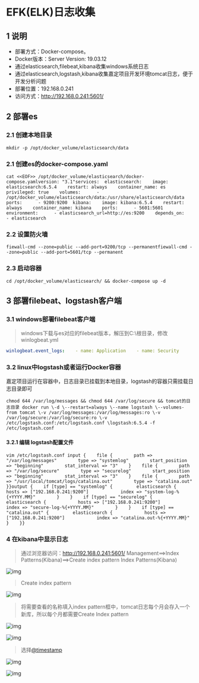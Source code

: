# EFK(ELK)日志收集

## 1 说明

- 部署方式：Docker-compose。
- Docker版本：Server Version: 19.03.12
- 通过elasticsearch,filebeat,kibana收集windows系统日志
- 通过elasticsearch,logstash,kibana收集嘉定项目开发环境tomcat日志，便于开发分析问题
- 部署位置：192.168.0.241
- 访问方式：http://192.168.0.241:5601/

## 2 部署es

### 2.1 创建本地目录

```shell
mkdir -p /opt/docker_volume/elasticsearch/data
```

### 2.1 创建es的docker-compose.yaml

```shell
cat <<EOF>> /opt/docker_volume/elasticsearch/docker-compose.yamlversion: "3.1"services:  elasticsearch:    image: elasticsearch:6.5.4    restart: always    container_name: es    privileged: true    volumes:      - /opt/docker_volume/elasticsearch/data:/usr/share/elasticsearch/data    ports:      - 9200:9200  kibana:    image: kibana:6.5.4    restart: always    container_name: kibana    ports:      - 5601:5601    environment:      - elasticsearch_url=http://es:9200    depends_on:      - elasticsearch
```

### 2.2 设置防火墙

```shell
fiewall-cmd --zone=public --add-port=9200/tcp --permanentfiewall-cmd --zone=public --add-port=5601/tcp --permanent
```

### 2.3 启动容器

```shell
cd /opt/docker_volume/elasticsearch/ && docker-compose up -d
```

## 3 部署filebeat、logstash客户端

### 3.1 windows部署filebeat客户端

> windows下载与es对应的filebeat版本，解压到C:\根目录，修改winlogbeat.yml

```yaml
winlogbeat.event_logs:    - name: Application    - name: Security      level: critical, error, warning    - name: Systemsetup.template.settings:  index.number_of_shards: 1output.elasticsearch:  hosts: ["192.168.0.241:9200"]  index: "windows_log-%{+yyyy}"setup.template.name: "windows"setup.template.pattern: "windows_*"setup.template.enabled: falsesetup.template.overwrite: true
```

### 3.2 linux中logstash或者运行Docker容器

嘉定项目运行在容器中，日志目录已挂载到本地目录，logstash的容器只需挂载日志目录即可

```shell
chmod 644 /var/log/messages && chmod 644 /var/log/secure && tomcat的日志目录 docker run \-d \--restart=always \--name logstash \--volumes-from tomcat \-v /var/log/messages:/var/log/messages:ro \-v /var/log/secure:/var/log/secure:ro \-v /etc/logstash.conf:/etc/logstash.conf \logstash:6.5.4 -f /etc/logstash.conf
```

#### 3.2.1 编辑 logstash配置文件

```shell
vim /etc/logstash.conf input {    file {        path => "/var/log/messages"        type => "systemlog"        start_position => "beginning"        stat_interval => "3"    }    file {        path => "/var/log/secure"        type => "securelog"        start_position => "beginning"        stat_interval => "3"    }    file {        path => "/usr/local/tomcat/logs/catalina.out"        type => "catalina.out"    }}output {    if [type] == "systemlog" {         elasticsearch {            hosts => ["192.168.0.241:9200"]            index => "system-log-%{+YYYY.MM}"        }    }    if [type] == "securelog" {         elasticsearch {            hosts => ["192.168.0.241:9200"]            index => "secure-log-%{+YYYY.MM}"        }    }    if [type] == "catalina.out" {         elasticsearch {            hosts => ["192.168.0.241:9200"]            index => "catalina.out-%{+YYYY.MM}"        }    }}
```

### 4 在kibana中显示日志

> 通过浏览器访问：http://192.168.0.241:5601/
> Management==>Index Patterns(Kibana)==>Create index pattern
> Index Patterns(Kibana)

![img](http://192.168.0.234:8000/images/1/24/%E5%BE%AE%E4%BF%A1%E5%9B%BE%E7%89%87_20200729154149.png)

> Create index pattern

![img](http://192.168.0.234:8000/images/1/24/%E5%BE%AE%E4%BF%A1%E5%9B%BE%E7%89%87_20200729154306.png)

> 将需要查看的名称填入index pattern框中，tomcat日志每个月会存入一个新库，所以每个月都需要Create Index pattern

![img](http://192.168.0.234:8000/images/1/24/%E5%BE%AE%E4%BF%A1%E5%9B%BE%E7%89%87_20200729154535.png)

![img](http://192.168.0.234:8000/images/1/24/%E5%BE%AE%E4%BF%A1%E5%9B%BE%E7%89%87_20200729154850.png)

> 选择[@timestamp](https://github.com/timestamp)

![img](http://192.168.0.234:8000/images/1/24/%E5%BE%AE%E4%BF%A1%E5%9B%BE%E7%89%87_20200729155009.png)

![img](http://192.168.0.234:8000/images/1/24/%E5%BE%AE%E4%BF%A1%E5%9B%BE%E7%89%87_20200729155150.png)